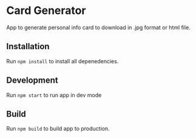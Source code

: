 # Card Generator

App to generate personal info card to download in .jpg format or html file.

## Installation

Run `npm install` to install all depenedencies.

## Development 

Run `npm start` to run app in dev mode

## Build

Run `npm build` to build app to production.